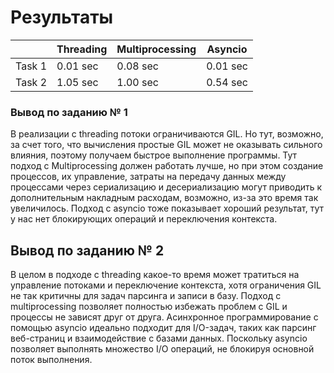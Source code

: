 # Результаты

|        | Threading | Multiprocessing | Asyncio  |
|--------|-----------|-----------------|----------|
| Task 1 | 0.01 sec  | 0.08 sec        | 0.01 sec |
| Task 2 | 1.05 sec  | 1.00 sec        | 0.54 sec |

### Вывод по заданию № 1
В реализации с threading потоки ограничиваются GIL. Но тут, возможно, за счет того, что вычисления простые GIL может не оказывать сильного влияния, поэтому получаем быстрое выполнение программы. Тут подход с Multiprocessing должен работать лучше, но при этом создание процессов, их управление, затраты на передачу данных между процессами через сериализацию и десериализацию могут приводить к дополнительным накладным расходам, возможно, из-за это время так увеличилось. Подход с asyncio тоже показывает хороший результат, тут у нас нет блокирующих операций и переключения контекста. 

## Вывод по заданию № 2
В целом в подходе с threading какое-то время может тратиться на управление потоками и переключение контекста, хотя ограничения GIL не так критичны для задач парсинга и записи в базу. Подход с multiprocessing позволяет полностью избежать проблем с GIL и процессы не зависят друг от друга. Асинхронное программирование с помощью asyncio идеально подходит для I/O-задач, таких как парсинг веб-страниц и взаимодействие с базами данных. Поскольку asyncio позволяет выполнять множество I/O операций, не блокируя основной поток выполнения.
